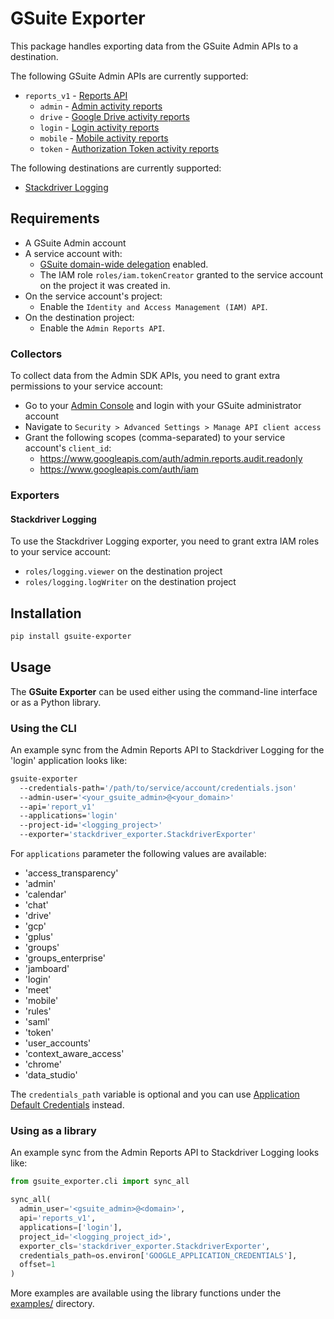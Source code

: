 # GSuite Exporter

This package handles exporting data from the GSuite Admin APIs to a destination.

The following GSuite Admin APIs are currently supported:

- `reports_v1` - [Reports API](https://developers.google.com/admin-sdk/reports/v1/get-start/getting-started)
    - `admin` - [Admin activity reports](https://developers.google.com/admin-sdk/reports/v1/guides/manage-audit-admin.html)
    - `drive` - [Google Drive activity reports](https://developers.google.com/admin-sdk/reports/v1/guides/manage-audit-drive.html)
    - `login` - [Login activity reports](https://developers.google.com/admin-sdk/reports/v1/guides/manage-audit-login.html)
    - `mobile` - [Mobile activity reports](https://developers.google.com/admin-sdk/reports/v1/guides/manage-audit-mobile.html)
    - `token` - [Authorization Token activity reports](https://developers.google.com/admin-sdk/reports/v1/guides/manage-audit-tokens.html)

The following destinations are currently supported:
- [Stackdriver Logging](https://cloud.google.com/logging/docs/)

## Requirements
* A GSuite Admin account
* A service account with:
  * [GSuite domain-wide delegation](https://developers.google.com/admin-sdk/reports/v1/guides/delegation) enabled.
  * The IAM role `roles/iam.tokenCreator` granted to the service account on the project it was created in.
* On the service account's project:
  * Enable the `Identity and Access Management (IAM) API`.
* On the destination project:
  * Enable the `Admin Reports API`.

### Collectors
To collect data from the Admin SDK APIs, you need to grant extra permissions to your service account:
* Go to your [Admin Console](https://admin.google.com) and login with your GSuite administrator account
* Navigate to `Security > Advanced Settings > Manage API client access`
* Grant the following scopes (comma-separated) to your service account's `client_id`:
  - https://www.googleapis.com/auth/admin.reports.audit.readonly
  - https://www.googleapis.com/auth/iam

### Exporters

#### Stackdriver Logging
To use the Stackdriver Logging exporter, you need to grant extra IAM roles to your service account:
* `roles/logging.viewer` on the destination project
* `roles/logging.logWriter` on the destination project

## Installation
```sh
pip install gsuite-exporter
```

## Usage

The **GSuite Exporter** can be used either using the command-line interface or as a Python library.

### Using the CLI
An example sync from the Admin Reports API to Stackdriver Logging for the 'login' application looks like:
```sh
gsuite-exporter
  --credentials-path='/path/to/service/account/credentials.json'
  --admin-user='<your_gsuite_admin>@<your_domain>'
  --api='report_v1'
  --applications='login'
  --project-id='<logging_project>'
  --exporter='stackdriver_exporter.StackdriverExporter'

```
For `applications` parameter the following values are available:
* 'access_transparency'
* 'admin'
* 'calendar'
* 'chat'
* 'drive'
* 'gcp'
* 'gplus'
* 'groups'
* 'groups_enterprise'
* 'jamboard'
* 'login'
* 'meet'
* 'mobile'
* 'rules'
* 'saml'
* 'token'
* 'user_accounts'
* 'context_aware_access'
* 'chrome'
* 'data_studio'

The `credentials_path` variable is optional and you can use [Application Default Credentials](https://cloud.google.com/docs/authentication/production#providing_credentials_to_your_application) instead.

### Using as a library

An example sync from the Admin Reports API to Stackdriver Logging looks like:

```python
from gsuite_exporter.cli import sync_all

sync_all(
  admin_user='<gsuite_admin>@<domain>',
  api='reports_v1',
  applications=['login'],
  project_id='<logging_project_id>',
  exporter_cls='stackdriver_exporter.StackdriverExporter',
  credentials_path=os.environ['GOOGLE_APPLICATION_CREDENTIALS'],
  offset=1
)
```

More examples are available using the library functions under the [examples/](./examples/) directory.
